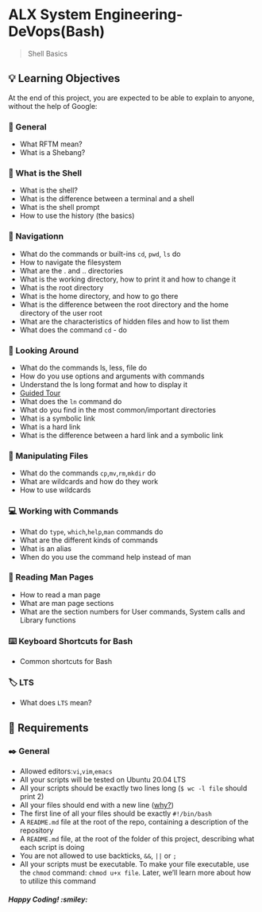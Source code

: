 # ALX System Engineering-DeVops(Bash)
> Shell Basics

## :bulb: Learning Objectives
At the end of this project, you are expected to be able to explain to anyone, without the help of Google:
### :flashlight: General
- What RFTM mean?
- What is a Shebang?
### :turtle: What is the Shell
- What is the shell?
- What is the difference between a terminal and a shell
- What is the shell prompt
- How to use the history (the basics)
### :mag_right:  Navigationn
- What do the commands or built-ins `cd`, `pwd`, `ls` do
- How to navigate the filesystem
- What are the . and .. directories
- What is the working directory, how to print it and how to change it
- What is the root directory
- What is the home directory, and how to go there
- What is the difference between the root directory and the home directory of the user root
- What are the characteristics of hidden files and how to list them
- What does the command `cd` - do
### :eyes: Looking Around
- What do the commands ls, less, file do
- How do you use options and arguments with commands
- Understand the ls long format and how to display it
- <a href="https://linuxcommand.org/lc3_lts0040.php">Guided Tour</a>
- What does the `ln` command do
- What do you find in the most common/important directories
- What is a symbolic link
- What is a hard link
- What is the difference between a hard link and a symbolic link
### :bookmark_tabs: Manipulating Files
- What do the commands `cp`,`mv`,`rm`,`mkdir` do 
- What are wildcards and how do they work
- How to use wildcards
### :computer: Working with Commands
- What do `type`, `which`,`help`,`man` commands do
- What are the different kinds of commands
- What is an alias
- When do you use the command help instead of man
### :page_with_curl: Reading Man Pages
- How to read a man page
- What are man page sections
- What are the section numbers for User commands, System calls and Library functions
### :keyboard:  Keyboard Shortcuts for Bash
- Common shortcuts for Bash
### :label:  LTS
- What does `LTS` mean?
## :bookmark: Requirements
### :black_nib: General
- Allowed editors:`vi`,`vim`,`emacs`
- All your scripts will be tested on Ubuntu 20.04 LTS
- All your scripts should be exactly two lines long (`$ wc -l file` should print 2)
- All your files should end with a new line (<a href="https://unix.stackexchange.com/questions/18743/whats-the-point-in-adding-a-new-line-to-the-end-of-a-file/18789">why?</a>)
- The first line of all your files should be exactly `#!/bin/bash`
- A `README.md` file at the root of the repo, containing a description of the repository
- A `README.md` file, at the root of the folder of this project, describing what each script is doing
- You are not allowed to use backticks, `&&`, `||` or `;`
- All your scripts must be executable. To make your file executable, use the `chmod` command: `chmod u+x file`. Later, we’ll learn more about how to utilize this command

<h5>Happy Coding! :smiley: </h5>
